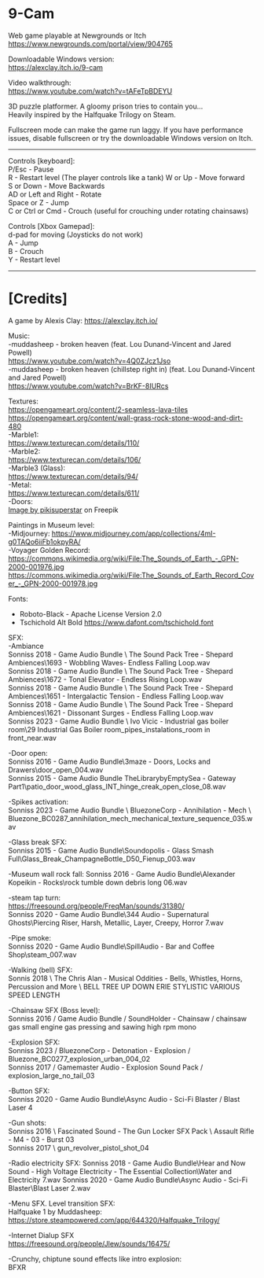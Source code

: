 # 9-Cam  
Web game playable at Newgrounds or Itch  
https://www.newgrounds.com/portal/view/904765  

Downloadable Windows version:  
https://alexclay.itch.io/9-cam  

Video walkthrough:  
https://www.youtube.com/watch?v=tAFeTpBDEYU  

3D puzzle platformer. A gloomy prison tries to contain you...  
Heavily inspired by the Halfquake Trilogy on Steam.  

Fullscreen mode can make the game run laggy. If you have performance issues, disable fullscreen or try the downloadable Windows version on Itch.  

--------------------

Controls [keyboard]:  
P/Esc - Pause  
R - Restart level
(The player controls like a tank)
W or Up - Move forward  
S or Down - Move Backwards  
AD or Left and Right - Rotate  
Space or Z - Jump  
C or Ctrl or Cmd - Crouch (useful for crouching under rotating chainsaws)  

Controls [Xbox Gamepad]:  
d-pad for moving (Joysticks do not work)  
A - Jump  
B - Crouch  
Y - Restart level  

------------------

# [Credits]  

A game by Alexis Clay:
https://alexclay.itch.io/

Music:  
-muddasheep - broken heaven (feat. Lou Dunand-Vincent and Jared Powell)  
https://www.youtube.com/watch?v=4Q0ZJcz1Jso  
-muddasheep - broken heaven (chillstep right in) (feat. Lou Dunand-Vincent and Jared Powell)  
https://www.youtube.com/watch?v=BrKF-8IURcs  

Textures:  
https://opengameart.org/content/2-seamless-lava-tiles  
https://opengameart.org/content/wall-grass-rock-stone-wood-and-dirt-480  
-Marble1:  
https://www.texturecan.com/details/110/  
-Marble2:  
https://www.texturecan.com/details/106/  
-Marble3 (Glass):  
https://www.texturecan.com/details/94/  
-Metal:  
https://www.texturecan.com/details/611/  
-Doors:  
<a href="https://www.freepik.com/free-vector/realistic-doors-collection-illustration_17806539.htm#query=door%20texture&position=3&from_view=keyword&track=ais">Image by pikisuperstar</a> on Freepik  

Paintings in Museum level:  
-Midjourney: https://www.midjourney.com/app/collections/4mI-g0TAQo6iiFb1okpyRA/  
-Voyager Golden Record:  
https://commons.wikimedia.org/wiki/File:The_Sounds_of_Earth_-_GPN-2000-001976.jpg  
https://commons.wikimedia.org/wiki/File:The_Sounds_of_Earth_Record_Cover_-_GPN-2000-001978.jpg  

Fonts:  
- Roboto-Black - Apache License Version 2.0  
- Tschichold Alt Bold https://www.dafont.com/tschichold.font  

SFX:  
-Ambiance  
Sonniss 2018 - Game Audio Bundle \ The Sound Pack Tree - Shepard Ambiences\1693 - Wobbling Waves- Endless Falling Loop.wav  
Sonniss 2018 - Game Audio Bundle \ The Sound Pack Tree - Shepard Ambiences\1672 - Tonal Elevator - Endless Rising Loop.wav  
Sonniss 2018 - Game Audio Bundle \ The Sound Pack Tree - Shepard Ambiences\1651 - Intergalactic Tension - Endless Falling Loop.wav  
Sonniss 2018 - Game Audio Bundle \ The Sound Pack Tree - Shepard Ambiences\1621 - Dissonant Surges - Endless Falling Loop.wav  
Sonniss 2023 - Game Audio Bundle \ Ivo Vicic - Industrial gas boiler room\29 Industrial Gas  Boiler room_pipes_instalations_room in front_near.wav  

-Door open:  
Sonniss 2016 - Game Audio Bundle\3maze -  Doors, Locks and Drawers\door_open_004.wav  
Sonniss 2015 - Game Audio Bundle TheLibrarybyEmptySea - Gateway Part1\patio_door_wood_glass_INT_hinge_creak_open_close_08.wav  

-Spikes activation:  
Sonniss 2023 - Game Audio Bundle \ BluezoneCorp - Annihilation - Mech \ Bluezone_BC0287_annihilation_mech_mechanical_texture_sequence_035.wav  

-Glass break SFX:  
Sonniss 2015 - Game Audio Bundle\Soundopolis - Glass Smash Full\Glass_Break_ChampagneBottle_D50_Fienup_003.wav  

-Museum wall rock fall:
Sonniss 2016 - Game Audio Bundle\Alexander Kopeikin - Rocks\rock tumble down debris long 06.wav

-steam tap turn:  
https://freesound.org/people/FreqMan/sounds/31380/  
Sonniss 2020 - Game Audio Bundle\344 Audio - Supernatural Ghosts\Piercing Riser, Harsh, Metallic, Layer, Creepy, Horror 7.wav  

-Pipe smoke:  
Sonniss 2020 - Game Audio Bundle\SpillAudio - Bar and Coffee Shop\steam_007.wav  

-Walking (bell) SFX:  
Sonnis 2018 \ The Chris Alan - Musical Oddities - Bells, Whistles, Horns, Percussion and More \ BELL TREE UP DOWN ERIE STYLISTIC VARIOUS SPEED LENGTH  

-Chainsaw SFX (Boss level):  
Sonniss 2016 / Game Audio Bundle / SoundHolder - Chainsaw / chainsaw gas small engine gas pressing and sawing high rpm mono  

-Explosion SFX:  
Sonniss 2023 / BluezoneCorp - Detonation - Explosion / Bluezone_BC0277_explosion_urban_004_02  
Sonniss 2017 / Gamemaster Audio -  Explosion Sound Pack / explosion_large_no_tail_03  

-Button SFX:  
Sonniss 2020 - Game Audio Bundle\Async Audio - Sci-Fi Blaster / Blast Laser 4  

-Gun shots:  
Sonniss 2016 \ Fascinated Sound - The Gun Locker SFX Pack \ Assault Rifle - M4 - 03 - Burst 03  
Sonniss 2017 \ gun_revolver_pistol_shot_04  

-Radio electricity SFX:
Sonniss 2018 - Game Audio Bundle\Hear and Now Sound - High Voltage Electricity - The Essential Collection\Water and Electricity 7.wav
Sonniss 2020 - Game Audio Bundle\Async Audio - Sci-Fi Blaster\Blast Laser 2.wav

-Menu SFX. Level transition SFX:  
Halfquake 1 by Muddasheep: https://store.steampowered.com/app/644320/Halfquake_Trilogy/  

-Internet Dialup SFX  
https://freesound.org/people/Jlew/sounds/16475/  

-Crunchy, chiptune sound effects like intro explosion:  
BFXR  
